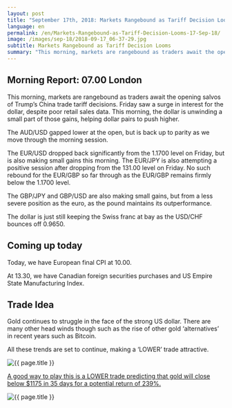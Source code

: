 ```yaml
---
layout: post
title: "September 17th, 2018: Markets Rangebound as Tariff Decision Looms"
language: en
permalink: /en/Markets-Rangebound-as-Tariff-Decision-Looms-17-Sep-18/
image: /images/sep-18/2018-09-17_06-37-29.jpg
subtitle: Markets Rangebound as Tariff Decision Looms
summary: "This morning, markets are rangebound as traders await the opening salvos of Trump’s China trade tariff decisions"
---
```

## Morning Report: 07.00 London

This morning, markets are rangebound as traders await the opening salvos of Trump’s China trade tariff decisions. Friday saw a surge in interest for the dollar, despite poor retail sales data. This morning, the dollar is unwinding a small part of those gains, helping dollar pairs to push higher. 

The AUD/USD gapped lower at the open, but is back up to parity as we move through the morning session. 

The EUR/USD dropped back significantly from the 1.1700 level on Friday, but is also making small gains this morning. The EUR/JPY is also attempting a positive session after dropping from the 131.00 level on Friday. No such rebound for the EUR/GBP so far through as the EUR/GBP remains firmly below the 1.1700 level. 

The GBP/JPY and GBP/USD are also making small gains, but from a less severe position as the euro, as the pound maintains its outperformance.

The dollar is just still keeping the Swiss franc at bay as the USD/CHF bounces off 0.9650. 

## Coming up today

Today, we have European final CPI at 10.00. 

At 13.30, we have Canadian foreign securities purchases and US Empire State Manufacturing Index. 

## Trade Idea

Gold continues to struggle in the face of the strong US dollar. There are many other head winds though such as the rise of other gold ‘alternatives’ in recent years such as Bitcoin. 

All these trends are set to continue, making a ‘LOWER’ trade attractive.

<img class="post-image" src="{{ site.url }}/images/sep-18/2018-09-17_06-37-29.jpg" alt="{{ page.title }}" title="{{ page.title }}">

<a href="%LINK%%?currency=GBP&market=commodities&underlying=frxXAUUSD&formname=higherlower&duration_amount=35&duration_units=d&amount=10&amount_type=stake&expiry_type=duration&barrier=1175" target="_blank">A good way to play this is a LOWER trade predicting that gold will close below $1175 in 35 days for a potential return of 239%.</a>

<img class="post-image" src="{{ site.url }}/images/sep-18/2018-09-17_06-43-21.jpg" alt="{{ page.title }}" title="{{ page.title }}">